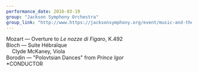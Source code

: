 ```yaml
---
performance_date: 2016-03-19
group: "Jackson Symphony Orchestra"
group_link: "http://www.https://jacksonsymphony.org/event/music-and-the-word/"
---
```

Mozart — Overture to <em>Le nozze di Figaro</em>, K.492<br/> 
Bloch — Suite Hébraïque<br/>
&nbsp;&nbsp;&nbsp;&nbsp;Clyde McKaney, Viola<br/>
Borodin — "Polovtsian Dances" from _Prince Igor_<br/>
*CONDUCTOR
